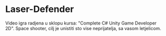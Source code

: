 # Laser-Defender
Video igra radjena u sklopu kursa: "Complete C# Unity Game Developer 2D". Space shooter, cilj je unistiti sto vise neprijatelja, sa vasom letjelicom.
